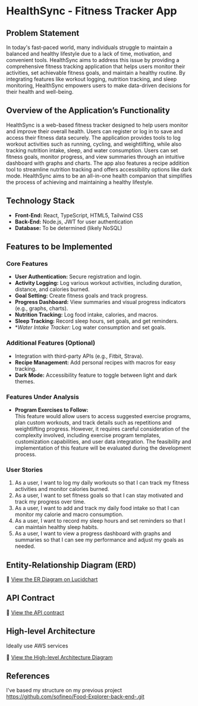 # HealthSync - Fitness Tracker App

## Problem Statement

In today's fast-paced world, many individuals struggle to maintain a balanced and healthy lifestyle due to a lack of time, motivation, and convenient tools. HealthSync aims to address this issue by providing a comprehensive fitness tracking application that helps users monitor their activities, set achievable fitness goals, and maintain a healthy routine. By integrating features like workout logging, nutrition tracking, and sleep monitoring, HealthSync empowers users to make data-driven decisions for their health and well-being.

## Overview of the Application’s Functionality

HealthSync is a web-based fitness tracker designed to help users monitor and improve their overall health. Users can register or log in to save and access their fitness data securely. The application provides tools to log workout activities such as running, cycling, and weightlifting, while also tracking nutrition intake, sleep, and water consumption. Users can set fitness goals, monitor progress, and view summaries through an intuitive dashboard with graphs and charts. The app also features a recipe addition tool to streamline nutrition tracking and offers accessibility options like dark mode. HealthSync aims to be an all-in-one health companion that simplifies the process of achieving and maintaining a healthy lifestyle.

## Technology Stack

- **Front-End:** React, TypeScript, HTML5, Tailwind CSS
- **Back-End:** Node.js, JWT for user authentication
- **Database:** To be determined (likely NoSQL)

## Features to be Implemented

### Core Features

- **User Authentication:** Secure registration and login.
- **Activity Logging:** Log various workout activities, including duration, distance, and calories burned.
- **Goal Setting:** Create fitness goals and track progress.
- **Progress Dashboard:** View summaries and visual progress indicators (e.g., graphs, charts).
- **Nutrition Tracking:** Log food intake, calories, and macros.
- **Sleep Tracking:** Record sleep hours, set goals, and get reminders.
- \*_Water Intake Tracker:_ Log water consumption and set goals.

### Additional Features (Optional)

- Integration with third-party APIs (e.g., Fitbit, Strava).
- **Recipe Management:** Add personal recipes with macros for easy tracking.
- **Dark Mode:** Accessibility feature to toggle between light and dark themes.

### Features Under Analysis

- **Program Exercises to Follow:**\
  This feature would allow users to access suggested exercise programs, plan custom workouts, and track details such as repetitions and weightlifting progress. However, it requires careful consideration of the complexity involved, including exercise program templates, customization capabilities, and user data integration. The feasibility and implementation of this feature will be evaluated during the development process.

### User Stories

1. As a user, I want to log my daily workouts so that I can track my fitness activities and monitor calories burned.
2. As a user, I want to set fitness goals so that I can stay motivated and track my progress over time.
3. As a user, I want to add and track my daily food intake so that I can monitor my calorie and macro consumption.
4. As a user, I want to record my sleep hours and set reminders so that I can maintain healthy sleep habits.
5. As a user, I want to view a progress dashboard with graphs and summaries so that I can see my performance and adjust my goals as needed.

## Entity-Relationship Diagram (ERD)

🔗 [View the ER Diagram on Lucidchart](https://lucid.app/lucidchart/5fb0775b-8876-48e9-9b47-4054f9f1ce62/edit?viewport_loc=-1080%2C-432%2C2085%2C1149%2C0_0&invitationId=inv_e7e51ade-e78c-4874-8caa-81b322eb0739)

## API Contract

🔗 [View the API contract](https://guscanada-my.sharepoint.com/:w:/g/personal/sofia_de5850_mycanctb_ca/EWH0u9WEbapIu5bqm5X3iDQB3SaEoThc0NfWXBau6kqLeg?e=IJaxhA)

## High-level Architecture

Ideally use AWS services

🔗 [View the High-level Architecture Diagram](https://lucid.app/lucidchart/e1195048-5845-464f-a663-a39e09e4434b/edit?viewport_loc=-457%2C-550%2C1583%2C873%2C0_0&invitationId=inv_029caeb6-f28c-422a-b167-601720b460d5)

## References

I've based my structure on my previous project
https://github.com/sofineo/Food-Explorer-back-end-.git
